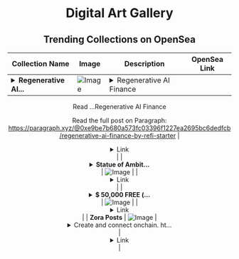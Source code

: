 <div align="center">

# Digital Art Gallery

## Trending Collections on OpenSea

| Collection Name                       | Image                                                                                     | Description                       | OpenSea Link                                                                                          |
|---------------------------------------|-------------------------------------------------------------------------------------------|-----------------------------------|--------------------------------------------------------------------------------------------------------|
| **<details><summary>Regenerative AI...</summary>Regenerative AI Finance</details>** | ![Image](https://i.seadn.io/s/raw/files/266e1b8c0464b26dfdb91025b2befce9.webp?w=500&auto=format?w=200&auto=format) | <details><summary>Regenerative AI Finance

Read ...</summary>Regenerative AI Finance

Read the full post on Paragraph: https://paragraph.xyz/@0xe9be7b680a573fc03396f1227ea2695bc6dedfcb/regenerative-ai-finance-by-refi-starter</details> | <details><summary>Link</summary>[Regenerative AI Finance](https://opensea.io/collection/regenerative-ai-finance)</details> |
| **<details><summary>Statue of Ambit...</summary>Statue of Ambition</details>** | ![Image](https://i.seadn.io/s/raw/files/ef251d3f7c2b17968b41590f6ac3b593.png?w=500&auto=format?w=200&auto=format) |  | <details><summary>Link</summary>[Statue of Ambition](https://opensea.io/collection/statue-of-ambition)</details> |
| **<details><summary>$ 50,000 FREE (...</summary>$ 50,000 FREE (EventQ.io)</details>** | ![Image](https://i.seadn.io/s/raw/files/ff2c14f40548d92ced8b9521d4c873dd.png?w=500&auto=format?w=200&auto=format) |  | <details><summary>Link</summary>[$ 50,000 FREE (EventQ.io)](https://opensea.io/collection/50000-free-eventq-io-3097)</details> |
| **Zora Posts** | ![Image](https://i.seadn.io/s/raw/files/c17a8e5e9ac04209d5181967e42bcd13.jpg?w=500&auto=format?w=200&auto=format) | <details><summary>Create and connect onchain. ht...</summary>Create and connect onchain. https://zora.co</details> | <details><summary>Link</summary>[Zora Posts](https://opensea.io/collection/zora-posts-18917)</details> |

</div>